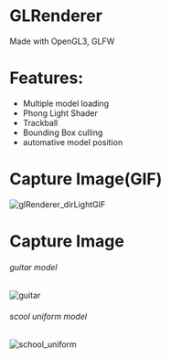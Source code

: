 # GLRenderer
Made with OpenGL3, GLFW

# Features:
- Multiple model loading
- Phong Light Shader
- Trackball
- Bounding Box culling
- automative model position
  
# Capture Image(GIF)
![glRenderer_dirLightGIF](https://github.com/whgusdn321/glRenderer/assets/43023361/021f00cd-2604-4e52-a921-d617c3388771)

# Capture Image
###### guitar model
![guitar](https://github.com/whgusdn321/glRenderer/assets/43023361/8b0639c3-9fb7-4632-9b09-7ae8dedbf041)
###### scool uniform model
![school_uniform](https://github.com/whgusdn321/glRenderer/assets/43023361/562d1ea1-df86-4990-9085-0b513f15d118)
